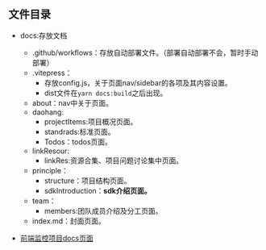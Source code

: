 ## 文件目录

- docs:存放文档
  - .github/workflows：存放自动部署文件。（部署自动部署不会，暂时手动部署）
  - .vitepress：
    - 存放config.js，关于页面nav/sidebar的各项及其内容设置。
    - dist文件在`yarn docs:build`之后出现。
  - about：nav中关于页面。
  - daohang:
    - projectItems:项目概况页面。
    - standrads:标准页面。
    - Todos：todos页面。
  - linkResour:
    - linkRes:资源合集、项目问题讨论集中页面。
  - principle：
    - structure：项目结构页面。
    - sdkIntroduction：**sdk介绍页面。**
  - team：
    - members:团队成员介绍及分工页面。
  - index.md：封面页面。

- [前端监控项目docs页面](https://lemonadeccc.github.io/MonitorSystem-Docs/)
